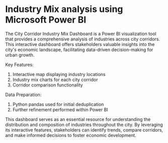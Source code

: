 # Industry Mix analysis using Microsoft Power BI

The City Corridor Industry Mix Dashboard is a Power BI visualization tool that provides a comprehensive analysis of industries across city corridors. This interactive dashboard offers stakeholders valuable insights into the city's economic landscape, facilitating data-driven decision-making for urban growth.

Key Features:

1) Interactive map displaying industry locations
2) Industry mix charts for each city corridor
3) Corridor comparison functionality

Data Preparation:

1) Python pandas used for initial deduplication
2) Further refinement performed within Power BI

This dashboard serves as an essential resource for understanding the distribution and composition of industries throughout the city. By leveraging its interactive features, stakeholders can identify trends, compare corridors, and make informed decisions to foster economic development.
